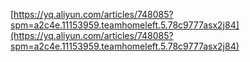 [https://yq.aliyun.com/articles/748085?spm=a2c4e.11153959.teamhomeleft.5.78c9777asx2j84](https://yq.aliyun.com/articles/748085?spm=a2c4e.11153959.teamhomeleft.5.78c9777asx2j84)